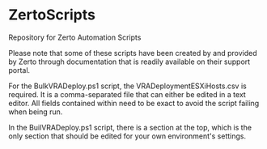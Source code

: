 # ZertoScripts
Repository for Zerto Automation Scripts

Please note that some of these scripts have been created by and provided by Zerto through documentation that is readily available on their support portal.

For the BulkVRADeploy.ps1 script, the VRADeploymentESXiHosts.csv is required.  It is a comma-separated file that can either be edited in a text editor.  All fields contained within need to be exact to avoid the script failing when being run.

In the BuilVRADeploy.ps1 script, there is a section at the top, which is the only section that should be edited for your own environment's settings.
